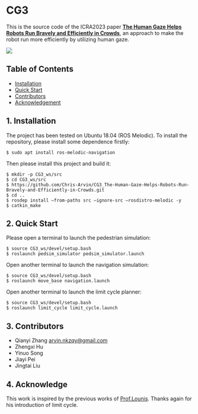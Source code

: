 # CG3
This is the source code of the ICRA2023 paper [**The Human Gaze Helps Robots Run Bravely and Efficiently in Crowds**](https://ieeexplore.ieee.org/document/10161222), an approach to make the robot run more efficiently by utilizing human gaze. 

[![](https://res.cloudinary.com/marcomontalbano/image/upload/v1668650554/video_to_markdown/images/youtube--q60r3eQVfio-c05b58ac6eb4c4700831b2b3070cd403.jpg)](https://www.youtube.com/watch?v=q60r3eQVfio "")

## Table of Contents
* [Installation](#1-Installation)
* [Quick Start](#2-Quick-Start)
* [Contributors](#3-Contributors)
* [Acknowledgement](#4-acknowledge)


## 1. Installation
The project has been tested on Ubuntu 18.04 (ROS Melodic). To install the repository, please install some dependence firstly: 
```
$ sudo apt install ros-melodic-navigation
```
Then please install this project and build it: 
```
$ mkdir -p CG3_ws/src
$ cd CG3_ws/src
$ https://github.com/Chris-Arvin/CG3_The-Human-Gaze-Helps-Robots-Run-Bravely-and-Efficiently-in-Crowds.git
$ cd ..
$ rosdep install –from-paths src –ignore-src –rosdistro-melodic -y
$ catkin_make
```
## 2. Quick Start
Please open a terminal to launch the pedestrian simulation: 
```
$ source CG3_ws/devel/setup.bash
$ roslaunch pedsim_simulator pedsim_simulator.launch
```
Open another terminal to launch the navigation simulation: 
```
$ source CG3_ws/devel/setup.bash
$ roslaunch move_base navigation.launch
```
Open another terminal to launch the limit cycle planner: 
```
$ source CG3_ws/devel/setup.bash
$ roslaunch limit_cycle limit_cycle.launch
```
## 3. Contributors
* Qianyi Zhang  arvin.nkzqy@gmail.com
* Zhengxi Hu
* Yinuo Song
* Jiayi Pei
* Jingtai Liu

## 4. Acknowledge
This work is inspired by the previous works of [Prof.Lounis](https://scholar.google.fr/citations?user=LWGCtScAAAAJ&hl=en). Thanks again for his introduction of limit cycle. 
